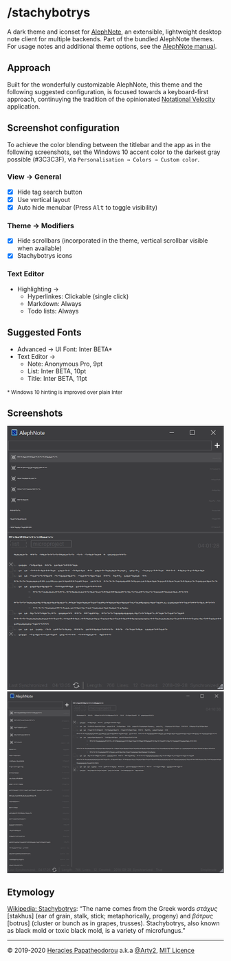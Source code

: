 # /stachybotrys

A dark theme and iconset for [AlephNote](https://mikescher.github.io/AlephNote/), an extensible, lightweight desktop note client for multiple backends. Part of the bundled AlephNote themes. For usage notes and additional theme options, see the [AlephNote manual](https://github.com/Mikescher/AlephNote/wiki/Themeing).


## Approach

Built for the wonderfully customizable AlephNote, this theme and the following suggested configuration, is focused towards a keyboard-first approach, continuying the tradition of the opinionated [Notational Velocity](http://notational.net/) application.


## Screenshot configuration

To achieve the color blending between the titlebar and the app as in the following screenshots, set the Windows 10 accent color to the darkest gray possible (#3C3C3F), via `Personalisation → Colors → Custom color`.

### View → General

- [x] Hide tag search button
- [x] Use vertical layout
- [x] Auto hide menubar (Press <kbd>Alt</kbd> to toggle visibility)

### Theme → Modifiers

- [x] Hide scrollbars (incorporated in the theme, vertical scrollbar visible when available)
- [x] Stachybotrys icons

### Text Editor

- Highlighting →
    + Hyperlinkes: Clickable (single click)
    + Markdown: Always
    + Todo lists: Always


## Suggested Fonts

- Advanced → UI Font: Inter BETA*
- Text Editor →
    + Note: Anonymous Pro, 9pt
    + List: Inter BETA, 10pt
    + Title: Inter BETA, 11pt

<small>* Windows 10 hinting is improved over plain Inter</small>


## Screenshots

![Screenshot of Alephnote with the Stachybotrys theme](./screenshots/stachybotrys_screenshot_01.png)
![Screenshot of Alephnote with the Stachybotrys theme](./screenshots/stachybotrys_screenshot_02.png)


## Etymology

[Wikipedia: Stachybotrys](https://en.wikipedia.org/wiki/Stachybotrys): “The name comes from the Greek words *στάχυς* [stakhus] (ear of grain, stalk, stick; metaphorically, progeny) and *βότρυς* [botrus] (cluster or bunch as in grapes, trusses). Stachybotrys, also known as black mold or toxic black mold, is a variety of microfungus.”

---

© 2019-2020 [Heracles Papatheodorou](http://heracl.es) a.k.a [@Arty2](https://www.twitter.com/Arty2), [MIT Licence](LICENCE.txt)
